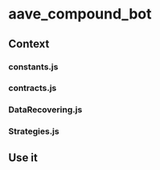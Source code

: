 # aave_compound_bot

## Context

### constants.js
### contracts.js
### DataRecovering.js
### Strategies.js



## Use it
